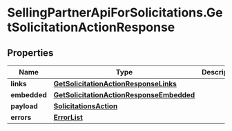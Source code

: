 # SellingPartnerApiForSolicitations.GetSolicitationActionResponse

## Properties
Name | Type | Description | Notes
------------ | ------------- | ------------- | -------------
**links** | [**GetSolicitationActionResponseLinks**](GetSolicitationActionResponseLinks.md) |  | [optional] 
**embedded** | [**GetSolicitationActionResponseEmbedded**](GetSolicitationActionResponseEmbedded.md) |  | [optional] 
**payload** | [**SolicitationsAction**](SolicitationsAction.md) |  | [optional] 
**errors** | [**ErrorList**](ErrorList.md) |  | [optional] 
